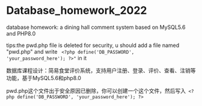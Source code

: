 # Database_homework_2022



database homework: a dining hall comment system based on MySQL5.6 and PHP8.0

tips:the pwd.php file is deleted for security, u should add a file named "pwd.php" and write ` <?php define('DB_PASSWORD', 'your_password_here'); ?>"` in it 

数据库课程设计：简易食堂评价系统，支持用户注册、登录、评价、查看、注销等功能，基于MySQL5.6和php8.0

pwd.php这个文件出于安全原因已删除，你可以创建一个这个文件，然后写入` <?php define('DB_PASSWORD', 'your_password_here'); ?>`
